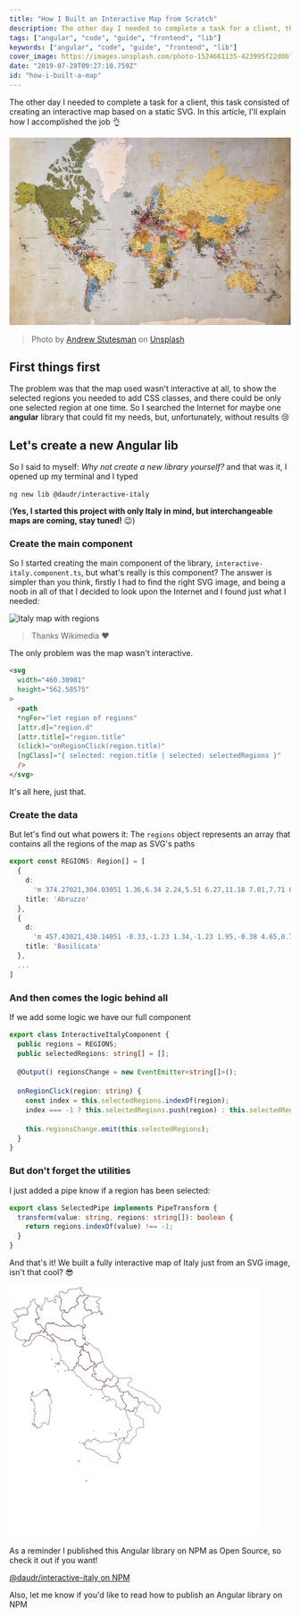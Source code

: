 ```yaml
---
title: "How I Built an Interactive Map from Scratch"
description: The other day I needed to complete a task for a client, this task consisted in creating an interactive map based on a static SVG. In this article I'll explain how I accomplished the job 👌
tags: ["angular", "code", "guide", "frontend", "lib"]
keywords: ["angular", "code", "guide", "frontend", "lib"]
cover_image: https://images.unsplash.com/photo-1524661135-423995f22d0b?ixlib=rb-1.2.1&ixid=eyJhcHBfaWQiOjEyMDd9&auto=format&fit=crop&w=1953&q=80
date: "2019-07-29T09:27:10.759Z"
id: "how-i-built-a-map"
---
```


The other day I needed to complete a task for a client, this task consisted of creating an interactive map based on a static SVG. In this article, I'll explain how I accomplished the job 👌

![Build your map](build-your-map.jpg)
> Photo by [Andrew Stutesman](https://unsplash.com/@drewmark) on [Unsplash](https://unsplash.com/)

## First things first

The problem was that the map used wasn't interactive at all, to show the selected regions you needed to add CSS classes, and there could be only one selected region at one time.
So I searched the Internet for maybe one **angular** library that could fit my needs, but, unfortunately, without results 😢

## Let's create a new Angular lib

So I said to myself: *Why not create a new library yourself?* and that was it, I opened up my terminal and I typed

`ng new lib @daudr/interactive-italy`

(**Yes, I started this project with only Italy in mind, but interchangeable maps are coming, stay tuned!** 😉)

### Create the main component

So I started creating the main component of the library, `interactive-italy.component.ts`, but what's really is this component?
The answer is simpler than you think, firstly I had to find the right SVG image, and being a noob in all of that I decided to look upon the Internet and I found just what I needed:

![Italy map with regions](https://upload.wikimedia.org/wikipedia/commons/9/9b/Italy_map_with_regions.svg)
> Thanks Wikimedia ❤

The only problem was the map wasn't interactive.

```html
<svg
  width="460.30981"
  height="562.58575"
>
  <path
  *ngFor="let region of regions"
  [attr.d]="region.d"
  [attr.title]="region.title"
  (click)="onRegionClick(region.title)"
  [ngClass]="{ selected: region.title | selected: selectedRegions }"
  />
</svg>
```

It's all here, just that.

### Create the data

But let's find out what powers it:
The `regions` object represents an array that contains all the regions of the map as SVG's paths

```typescript
export const REGIONS: Region[] = [
  {
    d:
      'm 374.27021,304.03051 1.36,6.34 2.24,5.51 6.27,11.18 7.01,7.71 8.24,6.15 0.87,2.33 3.67,3.53 0.33,1.35 5.56,3.7 5.16,1.83 0.21,4.85 3.43,2.43 0,0 -1.17,1.85 0.91,0.84 -2.84,1.96 -2.3,2.84 -0.82,3.1 -2.36,1.66 -1.72,3.73 -4.76,5.13 -2.04,-0.37 0.79,-0.64 -1.07,-4.29 -1.1,-1.07 -2.44,-1.62 -1.05,1.32 -0.57,-0.22 -0.98,-2.19 -1.24,0.13 -0.94,-1.26 -2.91,2.38 -1.43,2.22 -2.22,0.15 -0.42,0.9 1.25,3.55 1.52,0.89 -0.42,1.03 -0.85,-0.13 -0.25,-1.01 -0.67,1.24 -1.99,0.05 -0.63,2.64 -0.79,-2.07 -1.16,0.09 -0.87,2.4 -1.33,0.05 -0.28,1.46 -1.87,-0.98 -2.1,0.52 0,0 -2.49,-3.27 -1.96,0.19 -2.4,-1.41 -1.03,0.65 -1.33,-0.4 -1.75,-3.31 -1.32,0.73 -1.07,-1.18 -1.78,-0.49 -1.06,2.09 -4.05,1.35 -1.48,-0.93 -0.73,-1.81 -1.84,-0.43 -1.48,-1.43 -1.73,-0.7 -1.4,1.36 -1,-3.63 1.28,-2.29 -1,-1.41 -1.01,0.18 -1.98,-2.28 -0.9,0.37 -7.65,-4.49 -2.03,-0.72 -0.02,1.24 -2.38,-0.64 -1.41,-2.25 0.15,-4.92 0.78,0.36 2.08,-1.78 0.05,-2.39 1.73,-0.13 6.56,3.53 1.24,-0.77 1.69,0.62 1.07,-2.23 1.5,-0.29 -0.53,-0.71 1.83,-0.33 -1.93,-1.22 -0.3,-1.63 -2.43,-0.84 -2.58,-2.54 -0.65,-3.28 -3.74,-2.48 2.08,-2.33 -3.99,-3.74 3.18,-2.42 -0.1,-2.38 -1,-1.86 1.03,-0.58 0.76,-2.76 2.75,1.04 0.61,-0.73 1.35,0 0.58,0.98 1.5,-0.77 2.26,0.31 1.35,-1.17 0.76,-3.43 -1.99,-0.63 -1.15,-1.37 0.54,-1.68 0,0 0,0 0,0 0,0 0,0 1.66,0.48 1.88,-1.33 0.57,0.46 0.6,-2.37 2.37,-0.39 0.3,-2.49 1.34,-1.49 0.24,-1.44 2.08,1.13 2.37,-1.11 0.67,0.94 1.35,-0.17 2.01,-0.94 0.46,-2.21 0.68,-0.38 2.78,-0.18 2.11,-1.41 4.99,-1.07 0,0 z',
    title: 'Abruzzo'
  },
  {
    d:
      'm 457.43021,430.14051 -0.33,-1.23 1.34,-1.23 1.95,-0.38 4.65,0.78 2.51,-0.9 1.45,1.05 1.69,-0.91 -0.16,-0.95 1.67,-0.43 -0.18,-0.76 0.82,0.29 1.42,-0.85 2.3,1.65 1.74,0.3 0.24,1.03 1.26,0.3 0.61,2.35 0.62,-0.42 1.84,1.5 -0.64,1.04 0.3,1.55 -1.79,2.05 -1.51,-0.27 0.61,1.13 5.59,2.38 1.59,1.51 2.14,-1.96 2,0.65 2.94,6.46 6.56,6.05 0.78,1.74 1.53,0.42 3.48,-4.04 2.04,2.47 -0.06,-1.89 0.97,-0.26 0.85,1.33 0.11,-1.74 1.69,0.73 1.01,-0.64 0.17,0.99 1.17,0.7 0.54,-0.74 2.92,2.22 -1.03,0.51 1.22,1.41 -0.9,3.62 0.92,2.05 -0.63,0.46 -0.43,2.89 0.96,1.01 -0.44,0.81 1.16,0.88 -0.96,2.08 0.86,0.94 1.7,-0.43 1.77,1.07 0.37,1.62 1.74,1.47 0.78,1.86 0,0 -3.94,5.64 -4.81,10.36 -2.29,1.67 0,0 -2.72,-0.95 -3.12,0.97 -3.08,-1.02 -1.91,0.37 -0.66,-1.11 -0.63,1.47 0.22,2.84 -1.03,2.22 0.26,2 -3.05,5.44 1.11,1.14 -0.44,1.32 -2.14,-2.39 -2,-0.18 -2.93,0.66 -0.02,1.75 -2.78,-1.27 -1.04,1.08 -4.8,0.26 -1.55,-1.74 0.37,-0.62 -0.85,-1.6 1.24,-2.23 -1.16,-0.32 -1.49,0.85 -0.69,-0.96 -1.85,-0.3 -1.43,1.23 -0.62,-0.87 -0.93,0.49 -0.9,-0.94 -1.68,0.18 -2.35,2.53 -0.95,2.6 0,0 -1.79,-3.55 -2.1,-1.92 -0.14,-1.48 -1.68,-0.98 0,0 1.69,-1.01 -1.27,-1.38 1.21,-0.34 1.56,-2.12 -0.32,-2.91 1.62,-1.65 -0.14,-1 3.47,-1.48 -0.52,-1.23 0.93,-0.83 -0.04,-1.42 -0.61,-1.15 -2.93,-0.85 -0.14,-1.32 -1.64,-1.51 -0.05,-2.56 -2.1,-0.76 -1.6,-2.14 -2.06,-1.03 -0.48,-1.73 -2.17,-1.71 0.72,-1.08 -1.35,-3.21 0.7,-0.82 -4.35,-2.63 0.73,-2.02 1.65,-1.01 0.06,-0.81 -5.93,-3.85 0.17,-4.85 -0.82,-0.07 0.22,-1.18 -2.06,-1.27 2.1,-0.15 0.12,-2.14 -1.02,-0.52 0.43,-0.66 4.79,1.08 0.64,-0.35 -0.23,-1.16 2.96,-1.29 2.26,-5.87 z',
    title: 'Basilicata'
  },
  ...
]
```

### And then comes the logic behind all

If we add some logic we have our full component

```typescript
export class InteractiveItalyComponent {
  public regions = REGIONS;
  public selectedRegions: string[] = [];

  @Output() regionsChange = new EventEmitter<string[]>();

  onRegionClick(region: string) {
    const index = this.selectedRegions.indexOf(region);
    index === -1 ? this.selectedRegions.push(region) : this.selectedRegions.splice(index, 1);

    this.regionsChange.emit(this.selectedRegions);
  }
}
```

### But don't forget the utilities

I just added a pipe know if a region has been selected:

```typescript
export class SelectedPipe implements PipeTransform {
  transform(value: string, regions: string[]): boolean {
    return regions.indexOf(value) !== -1;
  }
}
```

And that's it! We built a fully interactive map of Italy just from an SVG image, isn't that cool? 😎

![The final result](interactive-map.gif)

As a reminder I published this Angular library on NPM as Open Source, so check it out if you want!

[@daudr/interactive-italy on NPM](https://www.npmjs.com/package/@daudr/interactive-italy)

Also, let me know if you'd like to read how to publish an Angular library on NPM
